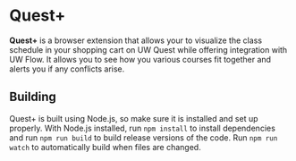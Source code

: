 # Quest+

**Quest+** is a browser extension that allows your to visualize the class schedule in your shopping cart on UW Quest while offering integration with UW Flow. It allows you to see how you various courses fit together and alerts you if any conflicts arise.

## Building

Quest+ is built using Node.js, so make sure it is installed and set up properly. With Node.js installed, run `npm install` to install dependencies and run `npm run build` to build release versions of the code. Run `npm run watch` to automatically build when files are changed.
